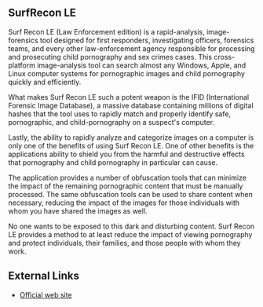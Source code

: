 ## SurfRecon LE

Surf Recon LE (Law Enforcement edition) is a rapid-analysis,
image-forensics tool designed for first responders, investigating
officers, forensics teams, and every other law-enforcement agency
responsible for processing and prosecuting child pornography and sex
crimes cases. This cross-platform image-analysis tool can search almost
any Windows, Apple, and Linux computer systems for pornographic images
and child pornography quickly and efficiently.

What makes Surf Recon LE such a potent weapon is the IFID (International
Forensic Image Database), a massive database containing millions of
digital hashes that the tool uses to rapidly match and properly identify
safe, pornographic, and child-pornography on a suspect's computer.

Lastly, the ability to rapidly analyze and categorize images on a
computer is only one of the benefits of using Surf Recon LE. One of
other benefits is the applications ability to shield you from the
harmful and destructive effects that pornography and child pornography
in particular can cause.

The application provides a number of obfuscation tools that can minimize
the impact of the remaining pornographic content that must be manually
processed. The same obfuscation tools can be used to share content when
necessary, reducing the impact of the images for those individuals with
whom you have shared the images as well.

No one wants to be exposed to this dark and disturbing content. Surf
Recon LE provides a method to at least reduce the impact of viewing
pornography and protect individuals, their families, and those people
with whom they work.

## External Links

- [Official web site](http://www.surfrecon.com/)